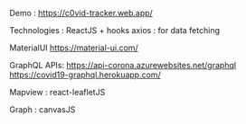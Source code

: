 Demo : https://c0vid-tracker.web.app/

Technologies :
ReactJS + hooks
axios : for data fetching

MaterialUI
https://material-ui.com/

GraphQL APIs:
https://api-corona.azurewebsites.net/graphql
https://covid19-graphql.herokuapp.com/

Mapview :
react-leafletJS

Graph :
canvasJS
